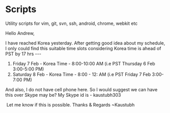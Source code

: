 Scripts
=======

Utility scripts for vim, git, svn, ssh, android, chrome, webkit etc

Hello Andrew,

I have reached Korea yesterday. After getting good idea about my schedule, I only could find this suitable time slots considering Korea time is ahead of PST by 17 hrs --- 
1) Friday 7 Feb -  Korea Time - 8:00-10:00 AM  (i.e PST  Thursday  6 Feb 3:00-5:00 PM)
2) Saturday 8 Feb - Korea Time - 8:00 - 12: AM (i.e PST Friday 7 Feb 3:00-7:00 PM)

And also, I do not have cell phone here. So I would suggest we can have this over Skype may be? My Skype id is - kaustubh303

​​
Let me know if this is possible.
Thanks & Regards
~Kaustubh
